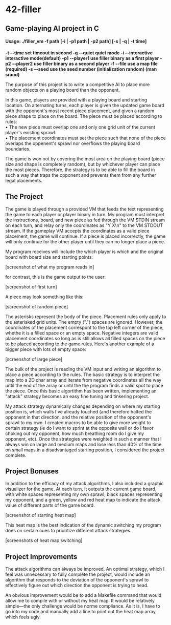 # 42-filler
## Game-playing AI project in C

#### Usage: ./filler_vm -f path [-i | -p1 path | -p2 path] <b>[-s | -q | -t time]

   -t  --time		set timeout in second
   -q  --quiet		quiet mode
   -i  --interactive	interactive mode(default)
   -p1 --player1	use filler binary as a first player
   -p2 --player2	use filler binary as a second player
   -f  --file		use a map file (required)
   -s  --seed		use the seed number (initialization random) (man srand)</b>

The purpose of this project is to write a competitive AI to place more random objects on a playing board than the opponent.

In this game, players are provided with a playing board and starting location. On alternating turns, each player is given the 
updated game board with the opponent's most recent piece placement, and given a random piece shape to place on the board. The 
piece must be placed according to rules:
<br>• The new piece must overlap one and only one grid unit of the current player's existing sprawl.
<br>• The placement coordinates must set the piece such that none of the piece overlaps the oppenent's sprawl nor overflows the playing board boundaries.

The game is won not by covering the most area on the playing board (piece size and shape is completely random), but by whichever player can place the most pieces. Therefore, the strategy is to be able to fill the board in such a way that traps the opponent and prevents them from any further legal placements.

## The Project

The game is played through a provided VM that feeds the text representing the game to each player or player binary in turn. My program must interpret the instructions, board, and new piece as fed through the VM STDIN stream on each turn, and relay only the coordinates as "Y X\n" to the VM STDOUT stream. If the gameplay VM accepts the coordinates as a valid piece placement, the game will continue. If a piece is placed incorrectly, the game will only continue for the other player until they can no longer place a piece.

My program receives will include the which player is which and the original board with board size and starting points: 

[screenshot of what my program reads in]

for contrast, this is the game output to the user:

[screenshot of first turn]

A piece may look something like this:

[screenshot of random piece]

The asterisks represent the body of the piece. Placement rules only apply to the asterisked grid units. The empty (".") spaces are ignored. However, the coordinates of the placement correspont to the top left corner of the piece, whethe it is a filled space or an empty space. Negative integers are valid placement coordinates so long as is still allows all filled spaces on the piece to be placed according to the game rules. Here's another example of a bigger piece with lots of empty space:

[screenshot of large piece]

The bulk of the project is reading the VM input and writing an algorithm to place a piece according to the rules. The basic strategy is to interpret the map into a 2D char array and iterate from negative coordinates all the way until the end of the array or until the the program finds a valid spot to place the piece. Once this basic algortithm has been written, implementing an "attack" strategy becomes an easy fine tuning and tinkering project.

My attack strategy dynamically changes depending on where my starting position is, which walls I've already touched (and therefore halted the opponent in that direction, and the relative position of the opponent's sprawl to my own. I created macros to be able to give more weight to certain strategy (ie do I want to sprint at the opposite wall or do I favor choking out my opponent, how much breathing room do I give my opponent, etc). Once the strategies were weighted in such a manner that I always win on large and medium maps and lose less than 40% of the time on small maps in a disadvantaged starting position, I considered the project complete.

## Project Bonuses

In addition to the efficacy of my attack algorithms, I also included a graphic visualizer for the game. At each turn, it outputs the current game board, with white spaces representing my own sprawl, black spaces representing my opponent, and a green, yellow and red heat map to indicate the attack value of different parts of the game board. 

[screenshot of starting heat map]

This heat map is the best indication of the dynamic switching my program does on certain cues to prioritize different attack strategies.

[screenshots of heat map switching]

## Project Improvements

The attack algorithms can always be improved. An optimal strategy, which I feel was unnecessary to fully complete the project, would include an algorithm that responds to the deviation of the opponent's sprawl to effectively figure out which direction the opponent is trying to head.

An obvious improvement would be to add a Makefile command that would allow me to compile with or without my heat map. It would be relatively simple—the only challenge would be norme compliance. As it is, I have to go into my code and manually add a line to print out the heat map array, which feels ugly.
